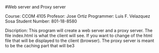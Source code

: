#Web server and Proxy server

Course: CCOM 4105
Profesor: Jose Ortiz
Programmer: Luis F. Velazquez Sosa
Student Number: 801-18-8580

Discription: This program will create a web server and a proxy server. The file index.html is what the client will see. If you want to change of the html file that will be displayed to the client (browser). The proxy server is meant to be the caching part that will be3 